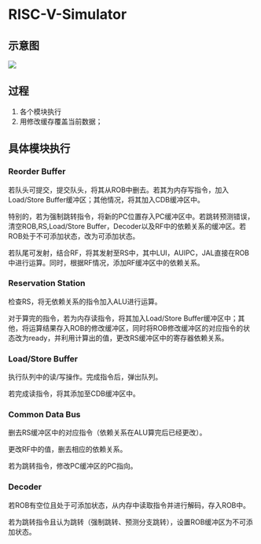 # RISC-V-Simulator
## 示意图

<img src="C:/Users/irfnfnkemed/Desktop/1.jpg"/>

## 过程
1. 各个模块执行
2. 用修改缓存覆盖当前数据；

## 具体模块执行
### Reorder Buffer
若队头可提交，提交队头，将其从ROB中删去。若其为内存写指令，加入Load/Store Buffer缓冲区；其他情况，将其加入CDB缓冲区中。

特别的，若为强制跳转指令，将新的PC位置存入PC缓冲区中。若跳转预测错误，清空ROB,RS,Load/Store Buffer，Decoder以及RF中的依赖关系的缓冲区。若ROB处于不可添加状态，改为可添加状态。

若队尾可发射，结合RF，将其发射至RS中，其中LUI，AUIPC，JAL直接在ROB中进行运算。同时，根据RF情况，添加RF缓冲区中的依赖关系。

### Reservation Station
检查RS，将无依赖关系的指令加入ALU进行运算。

对于算完的指令，若为内存读指令，将其加入Load/Store Buffer缓冲区中；其他，将运算结果存入ROB的修改缓冲区，同时将ROB修改缓冲区的对应指令的状态改为ready，并利用计算出的值，更改RS缓冲区中的寄存器依赖关系。

### Load/Store Buffer
执行队列中的读/写操作。完成指令后，弹出队列。

若完成读指令，将其添加至CDB缓冲区中。

### Common Data Bus
删去RS缓冲区中的对应指令（依赖关系在ALU算完后已经更改）。

更改RF中的值，删去相应的依赖关系。

若为跳转指令，修改PC缓冲区的PC指向。

### Decoder
若ROB有空位且处于可添加状态，从内存中读取指令并进行解码，存入ROB中。

若为跳转指令且认为跳转（强制跳转、预测分支跳转），设置ROB缓冲区为不可添加状态。

